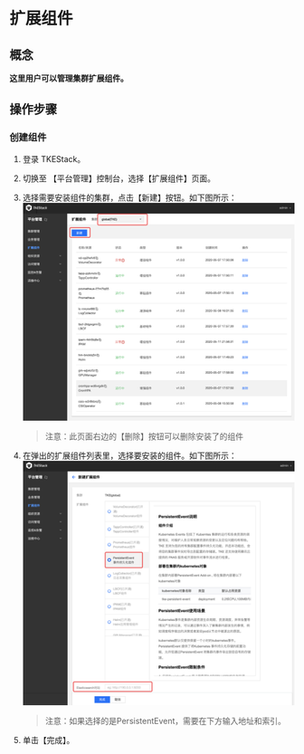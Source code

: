 # 扩展组件

## 概念
**这里用户可以管理集群扩展组件。**

## 操作步骤
### 创建组件
  1. 登录 TKEStack。

  2. 切换至 【平台管理】控制台，选择【扩展组件】页面。

  3. 选择需要安装组件的集群，点击【新建】按钮。如下图所示：
      ![新建组件](../../../images/新建扩展组件.png)
      
      > 注意：此页面右边的【删除】按钮可以删除安装了的组件
      
  4. 在弹出的扩展组件列表里，选择要安装的组件。如下图所示：
      ![选择扩展组件](../../../images/选择扩展组件.png)

      > 注意：如果选择的是PersistentEvent，需要在下方输入地址和索引。

  5. 单击【完成】。